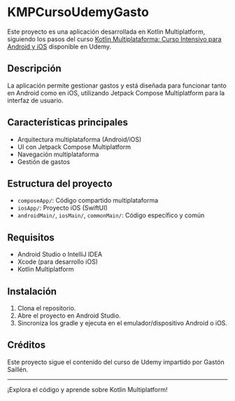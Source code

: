 # KMPCursoUdemyGasto

Este proyecto es una aplicación desarrollada en Kotlin Multiplatform, siguiendo los pasos del
curso [Kotlin Multiplataforma: Curso Intensivo para Android y iOS](https://www.udemy.com/course/kotlin-multiplataforma-curso-intensivo-para-android-y-ios/)
disponible en Udemy.

## Descripción

La aplicación permite gestionar gastos y está diseñada para funcionar tanto en Android como en iOS,
utilizando Jetpack Compose Multiplatform para la interfaz de usuario.

## Características principales

- Arquitectura multiplataforma (Android/iOS)
- UI con Jetpack Compose Multiplatform
- Navegación multiplataforma
- Gestión de gastos

## Estructura del proyecto

- `composeApp/`: Código compartido multiplataforma
- `iosApp/`: Proyecto iOS (SwiftUI)
- `androidMain/`, `iosMain/`, `commonMain/`: Código específico y común

## Requisitos

- Android Studio o IntelliJ IDEA
- Xcode (para desarrollo iOS)
- Kotlin Multiplatform

## Instalación

1. Clona el repositorio.
2. Abre el proyecto en Android Studio.
3. Sincroniza los gradle y ejecuta en el emulador/dispositivo Android o iOS.

## Créditos

Este proyecto sigue el contenido del curso de Udemy impartido por Gastón Saillén.

---

¡Explora el código y aprende sobre Kotlin Multiplatform!
